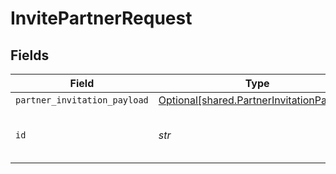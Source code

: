 # InvitePartnerRequest


## Fields

| Field                                                                                        | Type                                                                                         | Required                                                                                     | Description                                                                                  | Example                                                                                      |
| -------------------------------------------------------------------------------------------- | -------------------------------------------------------------------------------------------- | -------------------------------------------------------------------------------------------- | -------------------------------------------------------------------------------------------- | -------------------------------------------------------------------------------------------- |
| `partner_invitation_payload`                                                                 | [Optional[shared.PartnerInvitationPayload]](../../models/shared/partnerinvitationpayload.md) | :heavy_minus_sign:                                                                           | N/A                                                                                          |                                                                                              |
| `id`                                                                                         | *str*                                                                                        | :heavy_check_mark:                                                                           | The Id of partner                                                                            | e45a6dc2-3795-43a3-ae0f-6b6760f310fc                                                         |